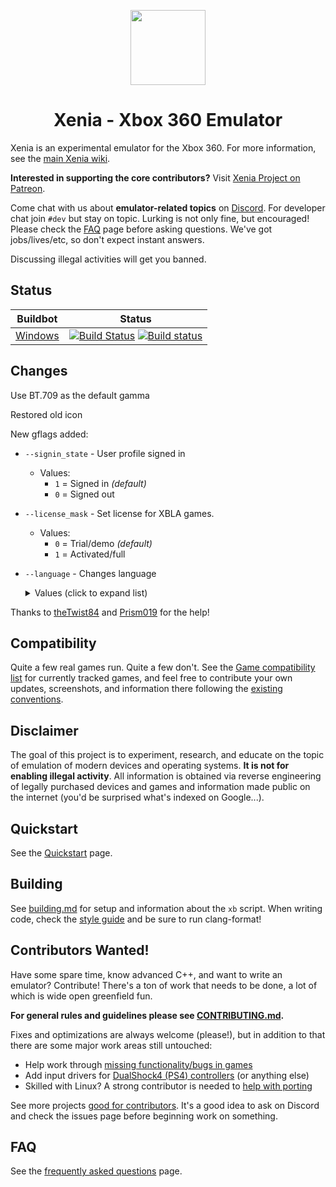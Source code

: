 <p align="center">
    <a href="https://github.com/win98and95/xenia/tree/master-custom/assets/icon">
        <img height="120px" src="https://raw.githubusercontent.com/win98and95/xenia/master-custom/assets/icon/128x128.png" />
    </a>
</p>

<h1 align="center">Xenia - Xbox 360 Emulator</h1>

Xenia is an experimental emulator for the Xbox 360. For more information, see the
[main Xenia wiki](https://github.com/xenia-project/xenia/wiki).

**Interested in supporting the core contributors?** Visit
[Xenia Project on Patreon](https://www.patreon.com/xenia_project).

Come chat with us about **emulator-related topics** on [Discord](https://discord.gg/Q9mxZf9).
For developer chat join `#dev` but stay on topic. Lurking is not only fine, but encouraged!
Please check the [FAQ](https://github.com/xenia-project/xenia/wiki/FAQ) page before asking questions.
We've got jobs/lives/etc, so don't expect instant answers.

Discussing illegal activities will get you banned.

## Status

Buildbot | Status
-------- | ------
[Windows](https://dev.azure.com/windows98and95/xenia/_build) | [![Build Status](https://dev.azure.com/windows98and95/xenia/_apis/build/status/illusion98.xenia?branchName=d3d12_custom)](https://dev.azure.com/windows98and95/xenia/_build/latest?definitionId=1&branchName=d3d12_custom) [![Build status](https://ci.appveyor.com/api/projects/status/n3h76k1mik1a8hfo?svg=true)](https://ci.appveyor.com/project/win98and95/xenia)

## Changes

Use BT.709 as the default gamma

Restored old icon

New gflags added:

* `--signin_state` - User profile signed in
  * Values:
    * `1` = Signed in *(default)*
    * `0` = Signed out

* `--license_mask` - Set license for XBLA games.
  * Values:
    * `0` = Trial/demo *(default)*
    * `1` = Activated/full

* `--language` - Changes language
  <details><summary>Values (click to expand list)</summary>
  <p>

  * `1` = ENGLISH *(default)*
  * `2` = JAPANESE
  * `3` = GERMAN
  * `4` = FRENCH
  * `5` = SPANISH
  * `6` = ITALIAN
  * `7` = KOREAN
  * `8` = TCHINESE
  * `9`= PORTUGUESE
  * `10` = SCHINESE
  * `11` = TCHINESE
  * `12` = POLISH
  * `13` = RUSSIAN
  * `14` = CZECH
  * `15` = DUTCH
  * `16` = NORWEGIAN
  </p>
  </details>

Thanks to [theTwist84](https://github.com/theTwist84) and [Prism019](https://github.com/Prism019) for the help!

## Compatibility

Quite a few real games run. Quite a few don't.
See the [Game compatibility list](https://github.com/xenia-project/game-compatibility/issues)
for currently tracked games, and feel free to contribute your own updates,
screenshots, and information there following the [existing conventions](https://github.com/xenia-project/game-compatibility/blob/master/README.md).

## Disclaimer

The goal of this project is to experiment, research, and educate on the topic
of emulation of modern devices and operating systems. **It is not for enabling
illegal activity**. All information is obtained via reverse engineering of
legally purchased devices and games and information made public on the internet
(you'd be surprised what's indexed on Google...).

## Quickstart

See the [Quickstart](https://github.com/xenia-project/xenia/wiki/Quickstart) page.

## Building

See [building.md](docs/building.md) for setup and information about the
`xb` script. When writing code, check the [style guide](docs/style_guide.md)
and be sure to run clang-format!

## Contributors Wanted!

Have some spare time, know advanced C++, and want to write an emulator?
Contribute! There's a ton of work that needs to be done, a lot of which
is wide open greenfield fun.

**For general rules and guidelines please see [CONTRIBUTING.md](.github/CONTRIBUTING.md).**

Fixes and optimizations are always welcome (please!), but in addition to
that there are some major work areas still untouched:

* Help work through [missing functionality/bugs in games](https://github.com/xenia-project/xenia/labels/compat)
* Add input drivers for [DualShock4 (PS4) controllers](https://github.com/xenia-project/xenia/issues/60) (or anything else)
* Skilled with Linux? A strong contributor is needed to [help with porting](https://github.com/xenia-project/xenia/labels/cross%20platform)

See more projects [good for contributors](https://github.com/xenia-project/xenia/labels/good%20first%20issue). It's a good idea to ask on Discord and check the issues page before beginning work on
something.

## FAQ

See the [frequently asked questions](https://github.com/xenia-project/xenia/wiki/FAQ) page.
